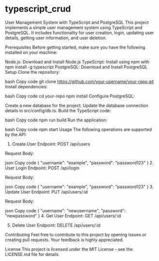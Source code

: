 # typescript_crud
User Management System with TypeScript and PostgreSQL
This project implements a simple user management system using TypeScript and PostgreSQL. It includes functionality for user creation, login, updating user details, getting user information, and user deletion.

Prerequisites
Before getting started, make sure you have the following installed on your machine:

Node.js: Download and Install Node.js
TypeScript: Install using npm with npm install -g typescript
PostgreSQL: Download and Install PostgreSQL
Setup
Clone the repository:

bash
Copy code
git clone https://github.com/your-username/your-repo.git
Install dependencies:

bash
Copy code
cd your-repo
npm install
Configure PostgreSQL:

Create a new database for the project.
Update the database connection details in src/config/db.ts.
Build the TypeScript code:

bash
Copy code
npm run build
Run the application:

bash
Copy code
npm start
Usage
The following operations are supported by the API:

1. Create User
Endpoint: POST /api/users

Request Body:

json
Copy code
{
  "username": "example",
  "password": "password123"
}
2. User Login
Endpoint: POST /api/login

Request Body:

json
Copy code
{
  "username": "example",
  "password": "password123"
}
3. Update User
Endpoint: PUT /api/users/:id

Request Body:

json
Copy code
{
  "username": "newusername",
  "password": "newpassword"
}
4. Get User
Endpoint: GET /api/users/:id

5. Delete User
Endpoint: DELETE /api/users/:id

Contributing
Feel free to contribute to this project by opening issues or creating pull requests. Your feedback is highly appreciated.

License
This project is licensed under the MIT License - see the LICENSE.md file for details
